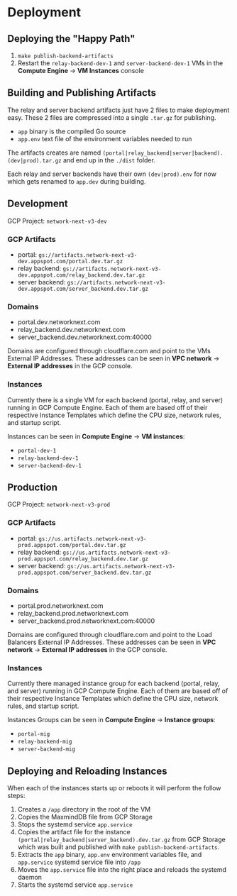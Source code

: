 # Deployment

## Deploying the "Happy Path"

1. `make publish-backend-artifacts`
2. Restart the `relay-backend-dev-1` and `server-backend-dev-1` VMs in the **Compute Engine** -> **VM Instances** console

## Building and Publishing Artifacts

The relay and server backend artifacts just have 2 files to make deployment easy. These 2 files are compressed into a single `.tar.gz` for publishing.

- `app` binary is the compiled Go source
- `app.env` text file of the environment variables needed to run

The artifacts creates are named `(portal|relay_backend|server|backend).(dev|prod).tar.gz` and end up in the `./dist` folder.

Each relay and server backends have their own `(dev|prod).env` for now which gets renamed to `app.dev` during building.

## Development

GCP Project: `network-next-v3-dev`

### GCP Artifacts

- portal: `gs://artifacts.network-next-v3-dev.appspot.com/portal.dev.tar.gz`
- relay backend: `gs://artifacts.network-next-v3-dev.appspot.com/relay_backend.dev.tar.gz`
- server backend: `gs://artifacts.network-next-v3-dev.appspot.com/server_backend.dev.tar.gz`

### Domains

- portal.dev.networknext.com
- relay_backend.dev.networknext.com
- server_backend.dev.networknext.com:40000

Domains are configured through cloudflare.com and point to the VMs External IP Addresses. These addresses can be seen in **VPC network** -> **External IP addresses** in the GCP console.

### Instances

Currently there is a single VM for each backend (portal, relay, and server) running in GCP Compute Engine. Each of them are based off of their respective Instance Templates which define the CPU size, network rules, and startup script.

Instances can be seen in **Compute Engine** -> **VM instances**:

- `portal-dev-1`
- `relay-backend-dev-1`
- `server-backend-dev-1`

## Production

GCP Project: `network-next-v3-prod`

### GCP Artifacts

- portal: `gs://us.artifacts.network-next-v3-prod.appspot.com/portal.dev.tar.gz`
- relay backend: `gs://us.artifacts.network-next-v3-prod.appspot.com/relay_backend.dev.tar.gz`
- server backend: `gs://us.artifacts.network-next-v3-prod.appspot.com/server_backend.dev.tar.gz`

### Domains

- portal.prod.networknext.com
- relay_backend.prod.networknext.com
- server_backend.prod.networknext.com:40000

Domains are configured through cloudflare.com and point to the Load Balancers External IP Addresses. These addresses can be seen in **VPC network** -> **External IP addresses** in the GCP console.

### Instances

Currently there managed instance group for each backend (portal, relay, and server) running in GCP Compute Engine. Each of them are based off of their respective Instance Templates which define the CPU size, network rules, and startup script.

Instances Groups can be seen in **Compute Engine** -> **Instance groups**:

- `portal-mig`
- `relay-backend-mig`
- `server-backend-mig`

## Deploying and Reloading Instances

When each of the instances starts up or reboots it will perform the follow steps:

1. Creates a `/app` directory in the root of the VM
2. Copies the MaxmindDB file from GCP Storage
3. Stops the systemd service `app.service`
3. Copies the artifact file for the instance `(portal|relay_backend|server_backend).dev.tar.gz` from GCP Storage which was built and published with `make publish-backend-artifacts`.
4. Extracts the `app` binary, `app.env` environment variables file, and `app.service` systemd service file into `/app`
5. Moves the `app.service` file into the right place and reloads the systemd daemon
6. Starts the systemd service `app.service`